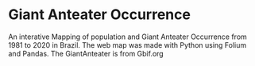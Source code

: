 # Giant Anteater Occurrence
An interative Mapping of population and Giant Anteater Occurrence from 1981 to 2020 in Brazil. The web map was made with Python using Folium and Pandas. The GiantAnteater is from Gbif.org
